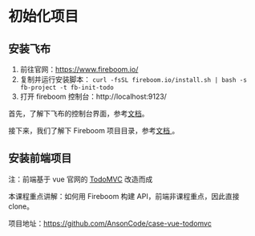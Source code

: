 # 初始化项目

## 安装飞布

1. 前往官网：https://www.fireboom.io/
2. 复制并运行安装脚本： `curl -fsSL fireboom.io/install.sh | bash -s fb-project -t fb-init-todo`
3. 打开 fireboom 控制台：http://localhost:9123/

首先，了解下飞布的控制台界面，参考[文档](https://ansons-organization.gitbook.io/product-manual/kai-fa-wen-dang/gai-lan/jie-mian-gai-lan)。

接下来，我们了解下 Fireboom 项目目录，参考[文档 ](https://ansons-organization.gitbook.io/product-manual/kai-fa-wen-dang/gai-lan/cli)。

## 安装前端项目

注：前端基于 vue 官网的 [TodoMVC](https://cn.vuejs.org/examples/#todomvc) 改造而成

本课程重点讲解：如何用 Fireboom 构建 API，前端非课程重点，因此直接 clone。

项目地址：https://github.com/AnsonCode/case-vue-todomvc
